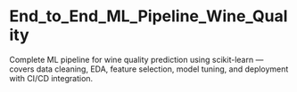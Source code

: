# End_to_End_ML_Pipeline_Wine_Quality
Complete ML pipeline for wine quality prediction using scikit-learn — covers data cleaning, EDA, feature selection, model tuning, and deployment with CI/CD integration.
